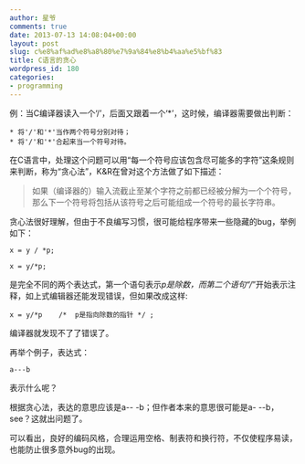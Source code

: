 ```yaml
---
author: 星爷
comments: true
date: 2013-07-13 14:08:04+00:00
layout: post
slug: c%e8%af%ad%e8%a8%80%e7%9a%84%e8%b4%aa%e5%bf%83
title: C语言的贪心
wordpress_id: 180
categories:
- programming
---
```


例：当C编译器读入一个‘/’，后面又跟着一个‘*’，这时候，编译器需要做出判断：

    * 将'/'和'*'当作两个符号分别对待；
    * 将'/'和'*'合起来当一个符号对待。



在C语言中，处理这个问题可以用“每一个符号应该包含尽可能多的字符”这条规则来判断，称为“贪心法”，K&R在曾对这个方法做了如下描述：


> 如果（编译器的）输入流截止至某个字符之前都已经被分解为一个个符号，那么下一个符号将包括从该符号之后可能组成一个符号的最长字符串。




贪心法很好理解，但由于不良编写习惯，很可能给程序带来一些隐藏的bug，举例如下：<!-- more -->

    x = y / *p;

    x = y/*p;


是完全不同的两个表达式，第一个语句表示*p是除数，而第二个语句“/*”开始表示注释，如上式编辑器还能发现错误，但如果改成这样:

    x = y/*p    /*  p是指向除数的指针 */ ;


编译器就发现不了了错误了。

再举个例子，表达式：

    
    a---b


表示什么呢？

根据贪心法，表达的意思应该是a-- -b；但作者本来的意思很可能是a- --b，see？这就出问题了。

可以看出，良好的编码风格，合理运用空格、制表符和换行符，不仅使程序易读，也能防止很多意外bug的出现。
